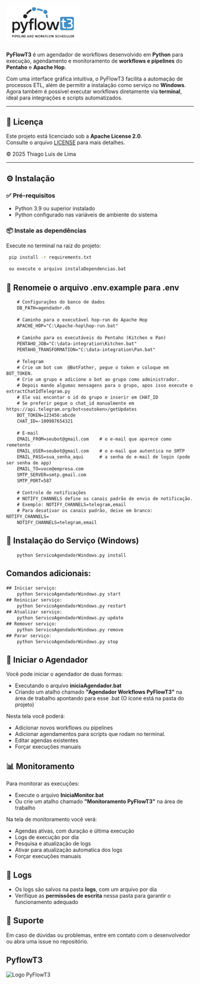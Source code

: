 # <img src="pyflowt3.png" alt="Logo PyFlowT3" width="200">

**PyFlowT3** é um agendador de workflows desenvolvido em **Python** para execução, agendamento e monitoramento de **workflows e pipelines** do **Pentaho** e **Apache Hop**.

Com uma interface gráfica intuitiva, o PyFlowT3 facilita a automação de processos ETL, além de permitir a instalação como serviço no **Windows**. Agora também é possível executar workflows diretamente via **terminal**, ideal para integrações e scripts automatizados.

---

## 📄 Licença

Este projeto está licenciado sob a **Apache License 2.0**.  
Consulte o arquivo [LICENSE](LICENSE) para mais detalhes.

© 2025 Thiago Luis de Lima

---

## ⚙️ Instalação

### ✅ Pré-requisitos

- Python 3.9 ou superior instalado
- Python configurado nas variáveis de ambiente do sistema

### 📦 Instale as dependências

Execute no terminal na raiz do projeto:

```bash
 pip install -r requirements.txt
```
```bash
 ou execute o arquivo instalaDependencias.bat
```
  
## 📝 Renomeie o arquivo .env.example para .env

        # Configurações do banco de dados
        DB_PATH=agendador.db

        # Caminho para o executável hop-run do Apache Hop
        APACHE_HOP="C:\Apache-hop\hop-run.bat"

        # Caminho para os executáveis do Pentaho (Kitchen e Pan)
        PENTAHO_JOB="C:\data-integration\Kitchen.bat"
        PENTAHO_TRANSFORMATION="C:\data-integration\Pan.bat"    

        # Telegram
        # Crie um bot com  @BotFather, pegue o token e coloque em BOT_TOKEN.
        # Crie um grupo e adicione o bot ao grupo como administrador.
        # Depois mande algumas mensagens para o grupo, apos isso execute o extractChatIdTelegram.py
        # Ele vai encontar o id do grupo e inserir em CHAT_ID
        # Se preferir pegue o chat_id manualmente em https://api.telegram.org/bot<seutoken>/getUpdates
        BOT_TOKEN=123456:abcde
        CHAT_ID=-100987654321

        # E-mail
        EMAIL_FROM=seubot@gmail.com    # o e-mail que aparece como remetente
        EMAIL_USER=seubot@gmail.com    # o e-mail que autentica no SMTP
        EMAIL_PASS=sua_senha_aqui      # a senha do e-mail de login (pode ser senha de app)
        EMAIL_TO=voce@empresa.com
        SMTP_SERVER=smtp.gmail.com
        SMTP_PORT=587

        # Controle de notificações
        # NOTIFY_CHANNELS define os canais padrão de envio de notificação.
        # Exemplo: NOTIFY_CHANNELS=telegram,email
        # Para desativar os canais padrão, deixe em branco: NOTIFY_CHANNELS=
        NOTIFY_CHANNELS=telegram,email

## 🧩 Instalação do Serviço (Windows) 

        python ServicoAgendadorWindows.py install

## Comandos adicionais:
    ## Iniciar serviço:
        python ServicoAgendadorWindows.py start
    ## Reiniciar serviço:
        python ServicoAgendadorWindows.py restart
    ## Atualizar serviço:
        python ServicoAgendadorWindows.py update
    ## Remover serviço: 
        python ServicoAgendadorWindows.py remove
    ## Parar serviço:
        python ServicoAgendadorWindows.py stop

## 🚀 Iniciar o Agendador
Você pode iniciar o agendador de duas formas:

* Executando o arquivo **iniciaAgendador.bat**
* Criando um atalho chamado **"Agendador Workflows PyFlowT3"** na área de trabalho apontando para esse .bat
(O ícone está na pasta do projeto)

Nesta tela você poderá:
 * Adicionar novos workflows ou pipelines
 * Adicionar agendamentos para scripts que rodam no terminal.
 * Editar agendas existentes
 * Forçar execuções manuais

## 📊 Monitoramento

Para monitorar as execuções:

* Execute o arquivo **IniciaMonitor.bat**
* Ou crie um atalho chamado **"Monitoramento PyFlowT3"** na área de trabalho

Na tela de monitoramento você verá:

* Agendas ativas, com duração e última execução
* Logs de execução por dia
* Pesquisa e atualização de logs
* Ativar para atualização automatica dos logs
* Forçar execuções manuais

## 📁 Logs

* Os logs são salvos na pasta **logs**, com um arquivo por dia
* Verifique as **permissões de escrita** nessa pasta para garantir o funcionamento adequado

## 💬 Suporte

Em caso de dúvidas ou problemas, entre em contato com o desenvolvedor ou abra uma issue no repositório.

## PyflowT3

<img src="pyflowt3.gif" alt="Logo PyFlowT3" width="800">

